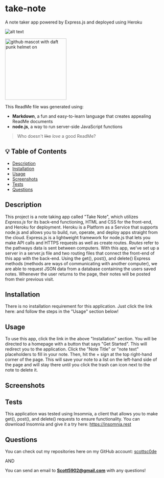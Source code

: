 # take-note
A note taker app powered by Express.js and deployed using Heroku

![alt text](https://img.shields.io/badge/License-MIT-yellow.svg)

<img src="https://octodex.github.com/images/daftpunktocat-thomas.gif" alt="github mascot with daft punk helmet on" width="200"/>

[//]: # (demonstrating some cool markdown syntax tricks. this is a markdown comment)

This ReadMe file was generated using:
- **Markdown**, a fun and easy-to-learn language that creates appealing ReadMe documents
- **node.js**, a way to run server-side JavaScript functions
> Who doesn't ~~like~~ _love_ a good ReadMe?&nbsp;

## 💡 Table of Contents

- [Description](#description-id)
- [Installation](#installation-id)
- [Usage](#usage-id)
- [Screenshots](#screenshots-id)
- [Tests](#tests-id)
- [Questions](#questions-id)

## <a id="description-id"></a>Description
This project is a note taking app called "Take Note", which utilizes *Express.js* for its back-end functioning, HTML and CSS for the front-end, and Heroku for deployment. Heroku is a Platform as a Service that supports node.js and allows you to build, run, operate, and deploy apps straight from the cloud. Express.js is a lightweight framework for node.js that lets you make API calls and HTTPS requests as well as create routes. *Routes* refer to the pathways data is sent between computers. With this app, we've set up a server in a server.js file and two routing files that connect the front-end of this app with the back-end. Using the get(), post(), and delete() Express methods (methods are ways of communicating with another computer), we are able to request JSON data from a database containing the users saved notes. Whenever the user returns to the page, their notes will be posted from their previous visit.
   
## <a id="installation-id"></a>Installation
There is no installation requirement for this application. Just click the link here: and follow the steps in the "Usage" section below!
    
## <a id="usage-id"></a>Usage
To use this app, click the link in the above "Installation" section. You will be directed to a homepage with a button that says "Get Started". This will redirect you to the application. Click the "Note Title" or "note text" placeholders to fill in your note. Then, hit the + sign at the top right-hand corner of the page. This will save your note to a list on the left-hand side of the page and will stay there until you click the trash can icon next to the note to delete it.

## <a id="screenshots-id"></a>Screenshots
    
## <a id="tests-id"></a>Tests
This application was tested using Insomnia, a client that allows you to make get(), post(), and delete() requests to ensure functionality. You can download Insomnia and give it a try here: https://insomnia.rest 

## <a id="questions-id"></a>Questions
You can check out my repositories here on my GitHub account: 
<a href="https://github.com/scottsc0de">scottsc0de</a>

AND

You can send an email to **Scott5902@gmail.com** with any questions!